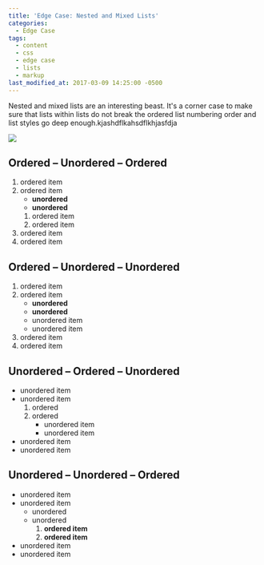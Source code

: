 ```yaml
---
title: 'Edge Case: Nested and Mixed Lists'
categories:
  - Edge Case
tags:
  - content
  - css
  - edge case
  - lists
  - markup
last_modified_at: 2017-03-09 14:25:00 -0500
---
```


Nested and mixed lists are an interesting beast. It's a corner case to make sure that lists within lists do not break the ordered list numbering order and list styles go deep enough.kjashdflkahsdflkhjasfdja

![](/jekyll-theme-basically-basic/docs/assets/images/amine-ounnas-180287.jpg)

## Ordered – Unordered – Ordered

1. ordered item
2. ordered item
   * **unordered**
   * **unordered**
   1. ordered item
   2. ordered item
3. ordered item
4. ordered item

## Ordered – Unordered – Unordered

1. ordered item
2. ordered item
   * **unordered**
   * **unordered**
   * unordered item
   * unordered item
3. ordered item
4. ordered item

## Unordered – Ordered – Unordered

* unordered item
* unordered item
  1. ordered
  2. ordered
     * unordered item
     * unordered item
* unordered item
* unordered item

## Unordered – Unordered – Ordered

* unordered item
* unordered item
  * unordered
  * unordered
    1. **ordered item**
    2. **ordered item**
* unordered item
* unordered item